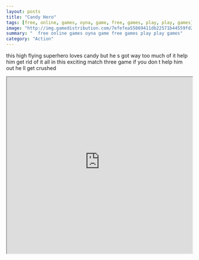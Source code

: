 ```yaml
---
layout: posts
title: "Candy Hero"
tags: [free, online, games, oyna, game, free, games, play, play, games]
image: "http://img.gamedistribution.com/7efefea55869411db22571b44559fd27.jpg"
summary: "  free online games oyna game free games play play games"
category: "Action"
---
```


this high flying superhero loves candy but he s got way too much of it help him get rid of it all in this exciting match three game if you don t help him out he ll get crushed

<iframe width="100%" height="480px;" src="http://html5.gamedistribution.com/7efefea55869411db22571b44559fd27/"></iframe>